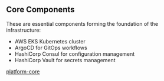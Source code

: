 ## Core Components
These are essential components forming the foundation of the infrastructure:
- AWS EKS Kubernetes cluster
- ArgoCD for GitOps workflows
- HashiCorp Consul for configuration management
- HashiCorp Vault for secrets management


[platform-core](https://raw.githubusercontent.com/MikalaiYatsyna/terragrunt-infra-core/master/README.md ':include')



